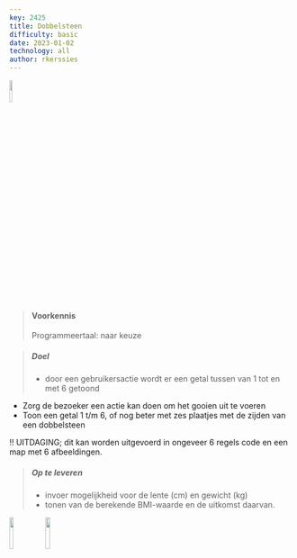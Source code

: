 ```yaml
---
key: 2425
title: Dobbelsteen
difficulty: basic
date: 2023-01-02
technology: all
author: rkerssies
---
```





<img src="{{ '/_assets/basis/basics.png' | url }}" style="width:10%;">

> #### Voorkennis
> Programmeertaal: naar keuze

> ##### Doel
> * door een gebruikersactie wordt er een getal tussen van 1 tot en met 6 getoond    

* Zorg de bezoeker een actie kan doen om het gooien uit te voeren
* Toon een getal 1 t/m 6, of nog beter met zes plaatjes met de zijden van een dobbelsteen

!! UITDAGING; dit kan worden uitgevoerd in ongeveer 6 regels code en een map met 6 afbeeldingen.
  
> ##### Op te leveren
> * invoer mogelijkheid voor de lente (cm) en gewicht (kg)
> * tonen van de berekende BMI-waarde en de uitkomst daarvan.

<img src="{{ '/_assets/basis/dice_zijde_2.png' | url }}" style="width:12%;">
<img src="{{ '/_assets/basis/dice_zijde_6.png' | url }}" style="width:12%;">
